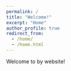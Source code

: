 ```yaml
---
permalink: /
title: "Welcome!"
excerpt: "Home"
author_profile: true
redirect_from: 
  - /home/
  - /home.html
---
```


Welcome to by website!
